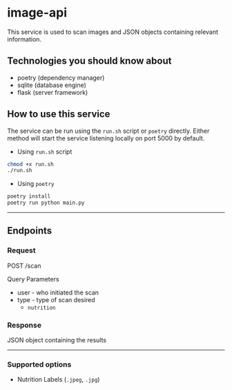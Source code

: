 # image-api
This service is used to scan images and JSON objects containing relevant information.

## Technologies you should know about
- poetry (dependency manager)
- sqlite (database engine)
- flask (server framework)

## How to use this service
The service can be run using the `run.sh` script or `poetry` directly.
Either method will start the service listening locally on port 5000 by default.

- Using `run.sh` script
```bash
chmod +x run.sh
./run.sh
```

- Using `poetry`
```bash
poetry install
poetry run python main.py
```
------

## Endpoints

### Request
POST /scan

Query Parameters
- user - who initiated the scan
- type - type of scan desired
	* `nutrition`

### Response
JSON object containing the results

----

### Supported options 
- Nutrition Labels (`.jpeg`, `.jpg`)

